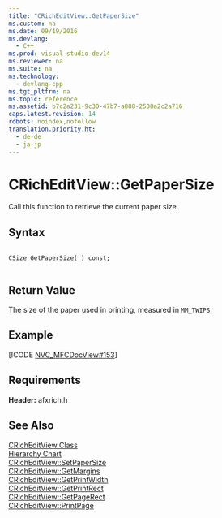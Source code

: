 ```yaml
---
title: "CRichEditView::GetPaperSize"
ms.custom: na
ms.date: 09/19/2016
ms.devlang: 
  - C++
ms.prod: visual-studio-dev14
ms.reviewer: na
ms.suite: na
ms.technology: 
  - devlang-cpp
ms.tgt_pltfrm: na
ms.topic: reference
ms.assetid: b7c2a231-9c30-47b7-a888-2508a2c2a716
caps.latest.revision: 14
robots: noindex,nofollow
translation.priority.ht: 
  - de-de
  - ja-jp
---
```

# CRichEditView::GetPaperSize
Call this function to retrieve the current paper size.  
  
## Syntax  
  
```  
  
CSize GetPaperSize( ) const;  
  
```  
  
## Return Value  
 The size of the paper used in printing, measured in `MM_TWIPS`.  
  
## Example  
 [!CODE [NVC_MFCDocView#153](../CodeSnippet/VS_Snippets_Cpp/NVC_MFCDocView#153)]  
  
## Requirements  
 **Header:** afxrich.h  
  
## See Also  
 [CRichEditView Class](../vs140/CRichEditView-Class.md)   
 [Hierarchy Chart](../vs140/Hierarchy-Chart.md)   
 [CRichEditView::SetPaperSize](../vs140/CRichEditView--SetPaperSize.md)   
 [CRichEditView::GetMargins](../vs140/CRichEditView--GetMargins.md)   
 [CRichEditView::GetPrintWidth](../vs140/CRichEditView--GetPrintWidth.md)   
 [CRichEditView::GetPrintRect](../vs140/CRichEditView--GetPrintRect.md)   
 [CRichEditView::GetPageRect](../vs140/CRichEditView--GetPageRect.md)   
 [CRichEditView::PrintPage](../vs140/CRichEditView--PrintPage.md)